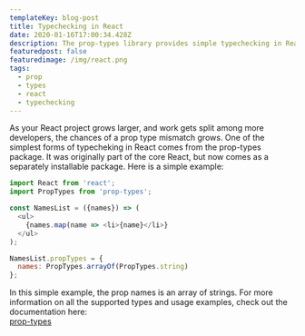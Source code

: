 ```yaml
---
templateKey: blog-post
title: Typechecking in React
date: 2020-01-16T17:00:34.428Z
description: The prop-types library provides simple typechecking in React
featuredpost: false
featuredimage: /img/react.png
tags:
  - prop
  - types
  - react
  - typechecking
---
```

As your React project grows larger, and work gets split among more developers, the chances of a prop type mismatch grows. One of the simplest forms of typecheking in React comes from the prop-types package. It was originally part of the core React, but now comes as a separately installable package. Here is a simple example:
```javascript
import React from 'react';
import PropTypes from 'prop-types';

const NamesList = ({names}) => (
  <ul>
    {names.map(name => <li>{name}</li>}
  </ul>
);

NamesList.propTypes = {
  names: PropTypes.arrayOf(PropTypes.string)
};
```

In this simple example, the prop names is an array of strings. For more information on all the supported types and usage examples, check out the documentation here:<br>
[prop-types](https://reactjs.org/docs/typechecking-with-proptypes.html)
